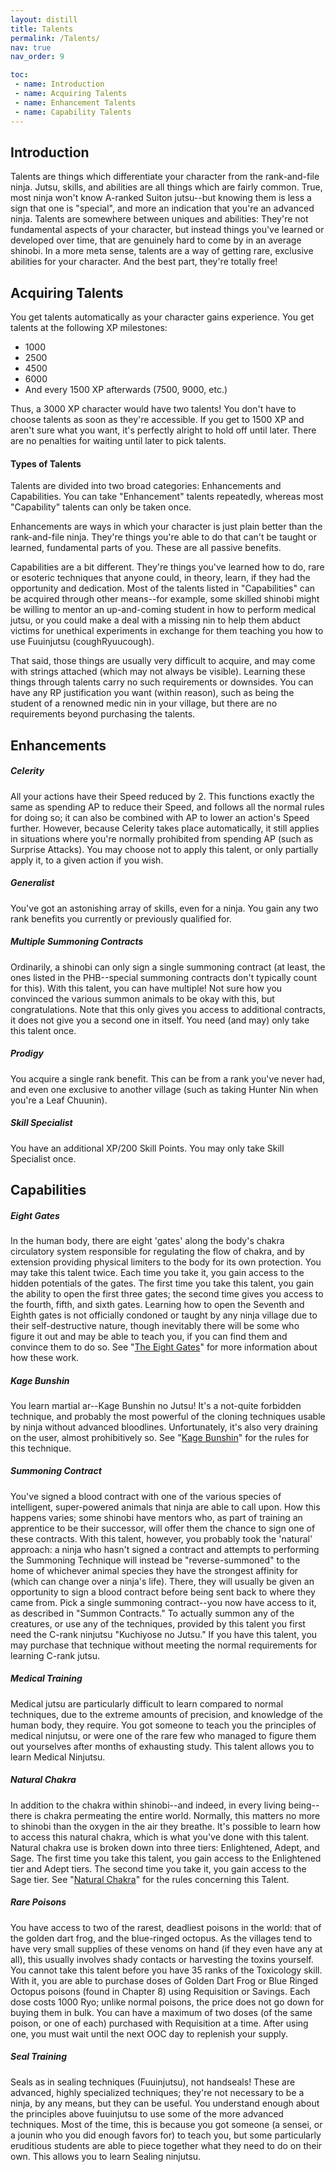 ```yaml
---
layout: distill
title: Talents
permalink: /Talents/
nav: true
nav_order: 9

toc:
 - name: Introduction
 - name: Acquiring Talents
 - name: Enhancement Talents
 - name: Capability Talents
---
```

## Introduction
Talents are things which differentiate your character from the rank-and-file ninja. Jutsu, skills, and abilities are all things which are fairly common. True, most ninja won't know A-ranked Suiton jutsu--but knowing them is less a sign that one is "special", and more an indication that you're an advanced ninja. Talents are somewhere between uniques and abilities: They're not fundamental aspects of your character, but instead things you've learned or developed over time, that are genuinely hard to come by in an average shinobi. In a more meta sense, talents are a way of getting rare, exclusive abilities for your character. And the best part, they're totally free!

## Acquiring Talents
You get talents automatically as your character gains experience. You get talents at the following XP milestones:
 - 1000
 - 2500
 - 4500
 - 6000
 - And every 1500 XP afterwards (7500, 9000, etc.)

Thus, a 3000 XP character would have two talents! You don't have to choose talents as soon as they're accessible. If you get to 1500 XP and aren't sure what you want, it's perfectly alright to hold off until later. There are no penalties for waiting until later to pick talents.

#### Types of Talents
Talents are divided into two broad categories: Enhancements and Capabilities. You can take "Enhancement" talents repeatedly, whereas most "Capability" talents can only be taken once.

Enhancements are ways in which your character is just plain better than the rank-and-file ninja. They're things you're able to do that can't be taught or learned, fundamental parts of you. These are all passive benefits.

Capabilities are a bit different. They're things you've learned how to do, rare or esoteric techniques that anyone could, in theory, learn, if they had the opportunity and dedication. Most of the talents listed in "Capabilities" can be acquired through other means--for example, some skilled shinobi might be willing to mentor an up-and-coming student in how to perform medical jutsu, or you could make a deal with a missing nin to help them abduct victims for unethical experiments in exchange for them teaching you how to use Fuuinjutsu (coughRyuucough).

That said, those things are usually very difficult to acquire, and may come with strings attached (which may not always be visible). Learning these things through talents carry no such requirements or downsides. You can have any RP justification you want (within reason), such as being the student of a renowned medic nin in your village, but there are no requirements beyond purchasing the talents.

## Enhancements
##### Celerity
All your actions have their Speed reduced by 2. This functions exactly the same as spending AP to reduce their Speed, and follows all the normal rules for doing so; it can also be combined with AP to lower an action's Speed further. However, because Celerity takes place automatically, it still applies in situations where you're normally prohibited from spending AP (such as Surprise Attacks). You may choose not to apply this talent, or only partially apply it, to a given action if you wish.

##### Generalist
You've got an astonishing array of skills, even for a ninja. You gain any two rank benefits you currently or previously qualified for.

##### Multiple Summoning Contracts
Ordinarily, a shinobi can only sign a single summoning contract (at least, the ones listed in the PHB--special summoning contracts don't typically count for this). With this talent, you can have multiple! Not sure how you convinced the various summon animals to be okay with this, but congratulations. Note that this only gives you access to additional contracts, it does not give you a second one in itself. You need (and may) only take this talent once.

##### Prodigy
You acquire a single rank benefit. This can be from a rank you've never had, and even one exclusive to another village (such as taking Hunter Nin when you're a Leaf Chuunin).

##### Skill Specialist
You have an additional XP/200 Skill Points. You may only take Skill Specialist once.

## Capabilities
##### Eight Gates
In the human body, there are eight 'gates' along the body's chakra circulatory system responsible for regulating the flow of chakra, and by extension providing physical limiters to the body for its own protection. You may take this talent twice. Each time you take it, you gain access to the hidden potentials of the gates. The first time you take this talent, you gain the ability to open the first three gates; the second time gives you access to the fourth, fifth, and sixth gates. Learning how to open the Seventh and Eighth gates is not officially condoned or taught by any ninja village due to their self-destructive nature, though inevitably there will be some who figure it out and may be able to teach you, if you can find them and convince them to do so. See "[The Eight Gates](https://anchorsify.github.io/EightGates/)" for more information about how these work.

##### Kage Bunshin
You learn martial ar--Kage Bunshin no Jutsu! It's a not-quite forbidden technique, and probably the most powerful of the cloning techniques usable by ninja without advanced bloodlines. Unfortunately, it's also very draining on the user, almost prohibitively so. See "[Kage Bunshin](https://anchorsify.github.io/KageBunshin/)" for the rules for this technique.

##### Summoning Contract
You've signed a blood contract with one of the various species of intelligent, super-powered animals that ninja are able to call upon. How this happens varies; some shinobi have mentors who, as part of training an apprentice to be their successor, will offer them the chance to sign one of these contracts. With this talent, however, you probably took the 'natural' approach: a ninja who hasn't signed a contract and attempts to performing the Summoning Technique will instead be "reverse-summoned" to the home of whichever animal species they have the strongest affinity for (which can change over a ninja's life). There, they will usually be given an opportunity to sign a blood contract before being sent back to where they came from. Pick a single summoning contract--you now have access to it, as described in "Summon Contracts." To actually summon any of the creatures, or use any of the techniques, provided by this talent you first need the C-rank ninjutsu "Kuchiyose no Jutsu." If you have this talent, you may purchase that technique without meeting the normal requirements for learning C-rank jutsu.

##### Medical Training
Medical jutsu are particularly difficult to learn compared to normal techniques, due to the extreme amounts of precision, and knowledge of the human body, they require. You got someone to teach you the principles of medical ninjutsu, or were one of the rare few who managed to figure them out yourselves after months of exhausting study. This talent allows you to learn Medical Ninjutsu.

##### Natural Chakra
In addition to the chakra within shinobi--and indeed, in every living being--there is chakra permeating the entire world. Normally, this matters no more to shinobi than the oxygen in the air they breathe. It's possible to learn how to access this natural chakra, which is what you've done with this talent. Natural chakra use is broken down into three tiers: Enlightened, Adept, and Sage. The first time you take this talent, you gain access to the Enlightened tier and Adept tiers. The second time you take it, you gain access to the Sage tier.  See "[Natural Chakra](https://anchorsify.github.io/NaturalChakra/)" for the rules concerning this Talent.

##### Rare Poisons
You have access to two of the rarest, deadliest poisons in the world: that of the golden dart frog, and the blue-ringed octopus. As the villages tend to have very small supplies of these venoms on hand (if they even have any at all), this usually involves shady contacts or harvesting the toxins yourself. You cannot take this talent before you have 35 ranks of the Toxicology skill. With it, you are able to purchase doses of Golden Dart Frog or Blue Ringed Octopus poisons (found in Chapter 8) using Requisition or Savings. Each dose costs 1000 Ryo; unlike normal poisons, the price does not go down for buying them in bulk. You can have a maximum of two doses (of the same poison, or one of each) purchased with Requisition at a time. After using one, you must wait until the next OOC day to replenish your supply.

##### Seal Training
Seals as in sealing techniques (Fuuinjutsu), not handseals! These are advanced, highly specialized techniques; they're not necessary to be a ninja, by any means, but they can be useful. You understand enough about the principles above fuuinjutsu to use some of the more advanced techniques. Most of the time, this is because you got someone (a sensei, or a jounin who you did enough favors for) to teach you, but some particularly eruditious students are able to piece together what they need to do on their own. This allows you to learn Sealing ninjutsu.
